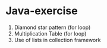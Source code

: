 # Java-exercise
1. Diamond star pattern (for loop)
2. Multiplication Table (for loop)
3. Use of lists in collection framework


